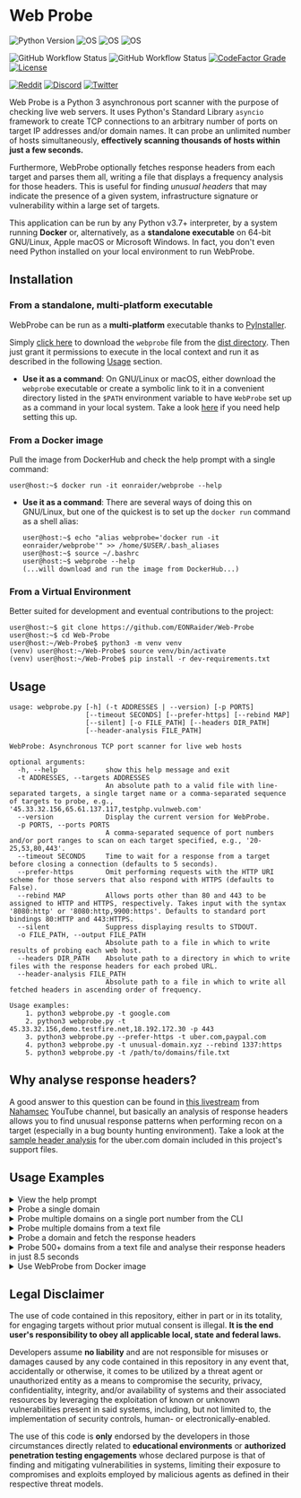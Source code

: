 # Web Probe

![Python Version](https://img.shields.io/badge/python-3.7+-blue?style=for-the-badge&logo=python)
![OS](https://img.shields.io/badge/GNU%2FLinux-red?style=for-the-badge&logo=linux)
![OS](https://img.shields.io/badge/mac%20OS-gray?style=for-the-badge&logo=apple)
![OS](https://img.shields.io/badge/Windows-blue?style=for-the-badge&logo=windows)

![GitHub Workflow Status](https://img.shields.io/github/workflow/status/eonraider/web-probe/run-pytest?label=TESTS&style=for-the-badge)
![GitHub Workflow Status](https://img.shields.io/github/workflow/status/eonraider/Web-Probe/ci-to-dockerhub?style=for-the-badge)
[![CodeFactor Grade](https://img.shields.io/codefactor/grade/github/EONRaider/web-probe?style=for-the-badge)](https://www.codefactor.io/repository/github/EONRaider/web-probe)
[![License](https://img.shields.io/github/license/EONRaider/Packet-Sniffer?style=for-the-badge)](https://github.com/EONRaider/Packet-Sniffer/blob/master/LICENSE)

[![Reddit](https://img.shields.io/badge/Reddit-EONRaider-FF4500?style=flat-square&logo=reddit)](https://www.reddit.com/user/eonraider)
[![Discord](https://img.shields.io/badge/Discord-EONRaider-7289DA?style=flat-square&logo=discord)](https://discord.gg/KVjWBptv)
[![Twitter](https://img.shields.io/badge/Twitter-eon__raider-38A1F3?style=flat-square&logo=twitter)](https://twitter.com/intent/follow?screen_name=eon_raider)

Web Probe is a Python 3 asynchronous port scanner with the purpose of 
checking live web servers. It uses Python's Standard Library `asyncio` 
framework to create TCP connections to an arbitrary number of ports on target IP 
addresses and/or domain names. It can probe an unlimited number of hosts
simultaneously, **effectively scanning thousands of hosts within just a few
seconds.**

Furthermore, WebProbe optionally fetches response headers from each target
and parses them all, writing a file that displays a frequency analysis for 
those headers. This is useful for finding *unusual headers* that may 
indicate the presence of a given system, infrastructure signature or 
vulnerability within a large set of targets.

This application can be run by any Python v3.7+ interpreter, by a system 
running **Docker** or, alternatively, as a **standalone executable** on 
64-bit GNU/Linux, Apple macOS or Microsoft Windows. In fact, you don't 
even need Python installed on your local environment to run WebProbe.

## Installation

### From a standalone, multi-platform executable
WebProbe can be run as a **multi-platform** executable thanks to 
[PyInstaller](https://github.com/pyinstaller/pyinstaller).

Simply [click here](https://github.com/EONRaider/Web-Probe/raw/master/dist/webprobe)
to download the `webprobe` file from the 
[dist directory](https://github.com/EONRaider/Web-Probe/blob/master/dist/webprobe).
Then just grant it permissions to execute in the local context and run it as 
described in the following [Usage](#usage) section.

- **Use it as a command**: On GNU/Linux or macOS, either 
download the `webprobe` executable or create a symbolic
link to it in a convenient directory listed in the `$PATH` environment 
variable to have `WebProbe` set up as a command in your local system. Take
a look [here](https://stackoverflow.com/a/29235240) if you need help setting
this up.

### From a Docker image
Pull the image from DockerHub and check the help prompt with a single
command:
```
user@host:~$ docker run -it eonraider/webprobe --help
```

- **Use it as a command**: There are several ways of doing this on GNU/Linux,
but one of the quickest is to set up the `docker run` command as a shell alias:
    ```
    user@host:~$ echo "alias webprobe='docker run -it eonraider/webprobe'" >> /home/$USER/.bash_aliases
    user@host:~$ source ~/.bashrc
    user@host:~$ webprobe --help
    (...will download and run the image from DockerHub...)
    ```

### From a Virtual Environment
Better suited for development and eventual contributions to the project:
```
user@host:~$ git clone https://github.com/EONRaider/Web-Probe
user@host:~$ cd Web-Probe
user@host:~/Web-Probe$ python3 -m venv venv
(venv) user@host:~/Web-Probe$ source venv/bin/activate
(venv) user@host:~/Web-Probe$ pip install -r dev-requirements.txt
```

## Usage
```
usage: webprobe.py [-h] (-t ADDRESSES | --version) [-p PORTS]
                   [--timeout SECONDS] [--prefer-https] [--rebind MAP]
                   [--silent] [-o FILE_PATH] [--headers DIR_PATH]
                   [--header-analysis FILE_PATH]

WebProbe: Asynchronous TCP port scanner for live web hosts

optional arguments:
  -h, --help            show this help message and exit
  -t ADDRESSES, --targets ADDRESSES
                        An absolute path to a valid file with line-separated targets, a single target name or a comma-separated sequence of targets to probe, e.g., '45.33.32.156,65.61.137.117,testphp.vulnweb.com'
  --version             Display the current version for WebProbe.
  -p PORTS, --ports PORTS
                        A comma-separated sequence of port numbers and/or port ranges to scan on each target specified, e.g., '20-25,53,80,443'.
  --timeout SECONDS     Time to wait for a response from a target before closing a connection (defaults to 5 seconds).
  --prefer-https        Omit performing requests with the HTTP URI scheme for those servers that also respond with HTTPS (defaults to False).
  --rebind MAP          Allows ports other than 80 and 443 to be assigned to HTTP and HTTPS, respectively. Takes input with the syntax '8080:http' or '8080:http,9900:https'. Defaults to standard port bindings 80:HTTP and 443:HTTPS.
  --silent              Suppress displaying results to STDOUT.
  -o FILE_PATH, --output FILE_PATH
                        Absolute path to a file in which to write results of probing each web host.
  --headers DIR_PATH    Absolute path to a directory in which to write files with the response headers for each probed URL.
  --header-analysis FILE_PATH
                        Absolute path to a file in which to write all fetched headers in ascending order of frequency.

Usage examples:
	1. python3 webprobe.py -t google.com
	2. python3 webprobe.py -t 45.33.32.156,demo.testfire.net,18.192.172.30 -p 443
	3. python3 webprobe.py --prefer-https -t uber.com,paypal.com
	4. python3 webprobe.py -t unusual-domain.xyz --rebind 1337:https
	5. python3 webprobe.py -t /path/to/domains/file.txt
```

## Why analyse response headers?

A good answer to this question can be found in
[this livestream](https://youtu.be/SYExiynPEKM?t=940) from
[Nahamsec](https://www.youtube.com/channel/UCCZDt7MuC3Hzs6IH4xODLBw)
YouTube channel, but basically an analysis of response headers allows you
to find unusual response patterns when performing recon on a target
(especially in a bug bounty hunting environment). Take a look at the
[sample header analysis](https://github.com/EONRaider/Web-Probe/blob/master/tests/support_files/webprobe-uber.com.head.analysis.txt)
for the uber.com domain included in this project's support files.


## Usage Examples

<details>
<summary>View the help prompt</summary>

```
user@host:~$ webprobe --help
usage: webprobe.py [-h] -t ADDRESSES [-p PORTS] [--timeout SECONDS]
                   [--prefer-https] [--rebind MAP] [--silent] [-o FILE_PATH]
                   [--headers DIR_PATH] [--header-analysis FILE_PATH]
                   
WebProbe: Asynchronous TCP port scanner for live web hosts
(...snip...)
```
</details>

<details>
<summary>Probe a single domain</summary>

```
user@host:~$ webprobe --targets google.com
https://google.com
http://google.com
```
</details>

<details>
<summary>Probe multiple domains on a single port number from the CLI</summary>

```
user@host:~$ webprobe -t facebook.com,scanme.nmap.org,instagram.com -p 443
https://facebook.com
https://instagram.com
```
</details>

<details>
<summary>Probe multiple domains from a text file</summary>

```
user@host:~$ cat domains.txt
google.com
uber.com
paypal.com

user@host:~$ webprobe -t domains.txt
http://google.com
https://google.com
http://uber.com
https://uber.com
https://paypal.com
http://paypal.com
```
</details>

<details>
<summary>Probe a domain and fetch the response headers</summary>

```
user@host:~$ webprobe --targets google.com --headers .
http://google.com
https://google.com

user@host:~$ cat google.com.head
http://google.com
    Date: Wed, 04 Aug 2021 20:22:07 GMT
    Expires: -1
    Cache-Control: private, max-age=0
    Content-Type: text/html; charset=ISO-8859-1
    P3P: CP="This is not a P3P policy! See g.co/p3phelp for more info."
    Content-Encoding: gzip
    Server: gws
    Content-Length: 6144
    X-XSS-Protection: 0
    X-Frame-Options: SAMEORIGIN
    Set-Cookie: 1P_JAR=2021-08-04-20; expires=Fri, 03-Sep-2021 20:22:07 GMT; path=/; domain=.google.com; Secure

https://google.com
    Date: Wed, 04 Aug 2021 20:22:07 GMT
    Expires: -1
    Cache-Control: private, max-age=0
    Content-Type: text/html; charset=ISO-8859-1
    P3P: CP="This is not a P3P policy! See g.co/p3phelp for more info."
    Content-Encoding: gzip
    Server: gws
    X-XSS-Protection: 0
    X-Frame-Options: SAMEORIGIN
    Set-Cookie: 1P_JAR=2021-08-04-20; expires=Fri, 03-Sep-2021 20:22:07 GMT; path=/; domain=.google.com; Secure
    Alt-Svc: h3=":443"; ma=2592000,h3-29=":443"; ma=2592000,h3-T051=":443"; ma=2592000,h3-Q050=":443"; ma=2592000,h3-Q046=":443"; ma=2592000,h3-Q043=":443"; ma=2592000,quic=":443"; ma=2592000; v="46,43"
    Transfer-Encoding: chunked
```
</details>


<details>
<summary>Probe 500+ domains from a text file and analyse their
response headers in just 8.5 seconds</summary>

```
# Using the tests file from this repository
user@host:~$ wc -l tests/support_files/amass-uber.com.txt
557 tests/support_files/amass-uber.com.txt <-- Number of domains to probe 

user@host:~$ time dist/webprobe --targets tests/support_files/amass-uber.com.txt \
--header-analysis ~/Desktop/header-analysis.txt

https://get.uber.com
https://wallet.uber.com
https://beta.uber.com
(...snip...)
https://safetycenter-staging.uber.com
https://dba.usuppliers.uber.com
http://sao2.uber.com

real	0m8,558s <-- Total time elapsed
user	0m2,809s
sys	0m0,345s

user@host:~$ cat ~/Desktop/header-analysis.txt
[CF-Ray]
	-> http://investor.uber.com > CF-Ray: 67aa80f63f6df758-GRU

[CF-Cache-Status]
	-> http://investor.uber.com > CF-Cache-Status: REVALIDATED

[Expect-CT]
	-> http://investor.uber.com > Expect-CT: max-age=604800, report-uri="https://report-uri.cloudflare.com/cdn-cgi/beacon/expect-ct"
(...snip...)
```
</details>

<details>
<summary>Use WebProbe from Docker image</summary>

Running a command for WebProbe using docker is as simple as using 
`docker run -it eonraider/webprobe` followed by the standard arguments 
described in the help prompt. The best way to extract output files 
relies on creating a volume binding a local system directory to a 
user-writable directory inside the container, such as `/tmp`.
```
# Simple probe from the CLI with results to STDOUT
user@host:~$ docker run -it eonraider/webprobe --targets paypal.com
http://paypal.com
https://paypal.com

# Using a volume to extract an output file from the Docker container
user@host:~$ docker run -v ~/Desktop:/tmp -it eonraider/webprobe \
--targets paypal.com -o /tmp/webprobe-paypal.com.txt
http://paypal.com
https://paypal.com

user@host:~$ cat ~/Desktop/webprobe-paypal.com.txt
http://paypal.com
https://paypal.com
```
</details>

## Legal Disclaimer

The use of code contained in this repository, either in part or in its totality,
for engaging targets without prior mutual consent is illegal. **It is
the end user's responsibility to obey all applicable local, state and 
federal laws.**

Developers assume **no liability** and are not
responsible for misuses or damages caused by any code contained
in this repository in any event that, accidentally or otherwise, it comes to
be utilized by a threat agent or unauthorized entity as a means to compromise
the security, privacy, confidentiality, integrity, and/or availability of
systems and their associated resources by leveraging the exploitation of known
or unknown vulnerabilities present in said systems, including, but not limited
to, the implementation of security controls, human- or electronically-enabled.

The use of this code is **only** endorsed by the developers in those
circumstances directly related to **educational environments** or
**authorized penetration testing engagements** whose declared purpose is that
of finding and mitigating vulnerabilities in systems, limiting their exposure
to compromises and exploits employed by malicious agents as defined in their
respective threat models.
